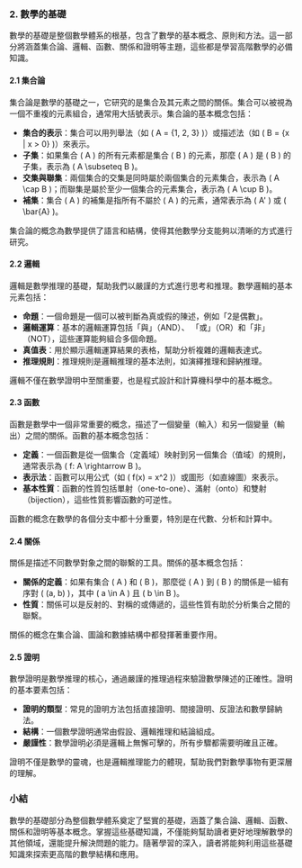 ### 2. 數學的基礎

數學的基礎是整個數學體系的根基，包含了數學的基本概念、原則和方法。這一部分將涵蓋集合論、邏輯、函數、關係和證明等主題，這些都是學習高階數學的必備知識。

#### 2.1 集合論

集合論是數學的基礎之一，它研究的是集合及其元素之間的關係。集合可以被視為一個不重複的元素組合，通常用大括號表示。集合論的基本概念包括：

- **集合的表示**：集合可以用列舉法（如 \( A = \{1, 2, 3\} \)）或描述法（如 \( B = \{x | x > 0\} \)）來表示。
- **子集**：如果集合 \( A \) 的所有元素都是集合 \( B \) 的元素，那麼 \( A \) 是 \( B \) 的子集，表示為 \( A \subseteq B \)。
- **交集與聯集**：兩個集合的交集是同時屬於兩個集合的元素集合，表示為 \( A \cap B \)；而聯集是屬於至少一個集合的元素集合，表示為 \( A \cup B \)。
- **補集**：集合 \( A \) 的補集是指所有不屬於 \( A \) 的元素，通常表示為 \( A' \) 或 \( \bar{A} \)。

集合論的概念為數學提供了語言和結構，使得其他數學分支能夠以清晰的方式進行研究。

#### 2.2 邏輯

邏輯是數學推理的基礎，幫助我們以嚴謹的方式進行思考和推理。數學邏輯的基本元素包括：

- **命題**：一個命題是一個可以被判斷為真或假的陳述，例如「2是偶數」。
- **邏輯運算**：基本的邏輯運算包括「與」（AND）、 「或」（OR）和「非」（NOT），這些運算能夠組合多個命題。
- **真值表**：用於顯示邏輯運算結果的表格，幫助分析複雜的邏輯表達式。
- **推理規則**：推理規則是邏輯推理的基本法則，如演繹推理和歸納推理。

邏輯不僅在數學證明中至關重要，也是程式設計和計算機科學中的基本概念。

#### 2.3 函數

函數是數學中一個非常重要的概念，描述了一個變量（輸入）和另一個變量（輸出）之間的關係。函數的基本概念包括：

- **定義**：一個函數是從一個集合（定義域）映射到另一個集合（值域）的規則，通常表示為 \( f: A \rightarrow B \)。
- **表示法**：函數可以用公式（如 \( f(x) = x^2 \)）或圖形（如直線圖）來表示。
- **基本性質**：函數的性質包括單射（one-to-one）、滿射（onto）和雙射（bijection），這些性質影響函數的可逆性。

函數的概念在數學的各個分支中都十分重要，特別是在代數、分析和計算中。

#### 2.4 關係

關係是描述不同數學對象之間的聯繫的工具。關係的基本概念包括：

- **關係的定義**：如果有集合 \( A \) 和 \( B \)，那麼從 \( A \) 到 \( B \) 的關係是一組有序對 \( (a, b) \)，其中 \( a \in A \) 且 \( b \in B \)。
- **性質**：關係可以是反射的、對稱的或傳遞的，這些性質有助於分析集合之間的聯繫。

關係的概念在集合論、圖論和數據結構中都發揮著重要作用。

#### 2.5 證明

數學證明是數學推理的核心，通過嚴謹的推理過程來驗證數學陳述的正確性。證明的基本要素包括：

- **證明的類型**：常見的證明方法包括直接證明、間接證明、反證法和數學歸納法。
- **結構**：一個數學證明通常由假設、邏輯推理和結論組成。
- **嚴謹性**：數學證明必須是邏輯上無懈可擊的，所有步驟都需要明確且正確。

證明不僅是數學的靈魂，也是邏輯推理能力的體現，幫助我們對數學事物有更深層的理解。

### 小結

數學的基礎部分為整個數學體系奠定了堅實的基礎，涵蓋了集合論、邏輯、函數、關係和證明等基本概念。掌握這些基礎知識，不僅能夠幫助讀者更好地理解數學的其他領域，還能提升解決問題的能力。隨著學習的深入，讀者將能夠利用這些基礎知識來探索更高階的數學結構和應用。